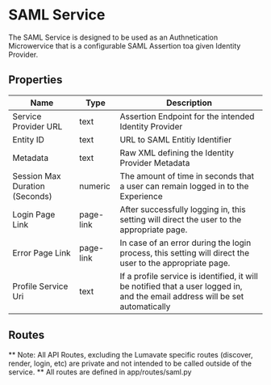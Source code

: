 # SAML Service

The SAML Service is designed to be used as an Authnetication Microwervice that is a configurable SAML Assertion toa given Identity Provider.

## Properties

| Name  | Type | Description |
| ------------- | ------------- | ------------- |
| Service Provider URL | text | Assertion Endpoint for the intended Identity Provider |
| Entity ID | text | URL to SAML Entitiy Identifier |
| Metadata | text | Raw XML defining the Identity Provider Metadata |
| Session Max Duration (Seconds) | numeric | The amount of time in seconds that a user can remain logged in to the Experience |
| Login Page Link | page-link | After successfully logging in, this setting will direct the user to the appropriate page. |
| Error Page Link | page-link | In case of an error during the login process, this setting will direct the user to the appropriate page. |
| Profile Service Uri | text | If a profile service is identified, it will be notified that a user logged in, and the email address will be set automatically

## Routes

** Note: All API Routes, excluding the Lumavate specific routes (discover, render, login, etc) are private and not intended to be called outside of the service. **
All routes are defined in app/routes/saml.py

